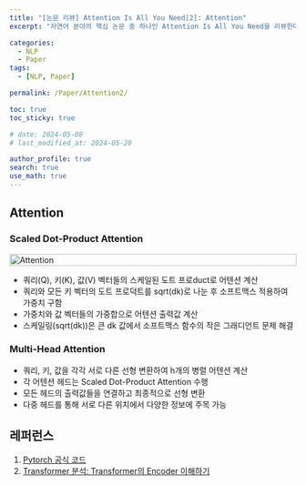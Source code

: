 ```yaml
---
title: "[논문 리뷰] Attention Is All You Need[2]: Attention"
excerpt: "자연어 분야의 핵심 논문 중 하나인 Attention Is All You Need을 리뷰한다. 어텐션 알고리즘과 모델 아키택처를 그림과 코드를 통해 이해하고, 병렬성 관점에서 살펴본다." # 주요 내용

categories:
  - NLP
  - Paper
tags:
  - [NLP, Paper]

permalink: /Paper/Attention2/

toc: true
toc_sticky: true

# date: 2024-05-08
# last_modified_at: 2024-05-20

author_profile: true
search: true
use_math: true
---
```


## Attention

### Scaled Dot-Product Attention
<div style="display: flex; justify-content: space-around;">
    <img src="{{site.url}}/assets/images/posts_img/2024-05-20-1/attenion1.png" alt="Attention" style="width: 100%;"/>
</div>

- 쿼리(Q), 키(K), 값(V) 벡터들의 스케일된 도트 프로duct로 어텐션 계산
- 쿼리와 모든 키 벡터의 도트 프로덕트를 sqrt(dk)로 나눈 후 소프트맥스 적용하여 가중치 구함
- 가중치와 값 벡터들의 가중합으로 어텐션 출력값 계산
- 스케일링(sqrt(dk))은 큰 dk 값에서 소프트맥스 함수의 작은 그래디언트 문제 해결

### Multi-Head Attention

- 쿼리, 키, 값을 각각 서로 다른 선형 변환하여 h개의 병렬 어텐션 계산
- 각 어텐션 헤드는 Scaled Dot-Product Attention 수행
- 모든 헤드의 출력값들을 연결하고 최종적으로 선형 변환
- 다중 헤드를 통해 서로 다른 위치에서 다양한 정보에 주목 가능 

## 레퍼런스

1. [Pytorch 공식 코드](https://pytorch.org/docs/stable/_modules/torch/nn/modules/transformer.html#Transformer) 
2. [Transformer 분석: Transformer의 Encoder 이해하기](https://moon-walker.medium.com/transformer-%EB%B6%84%EC%84%9D-2-transformer%EC%9D%98-encoder-%EC%9D%B4%ED%95%B4%ED%95%98%EA%B8%B0-1edecc2ad5d4)